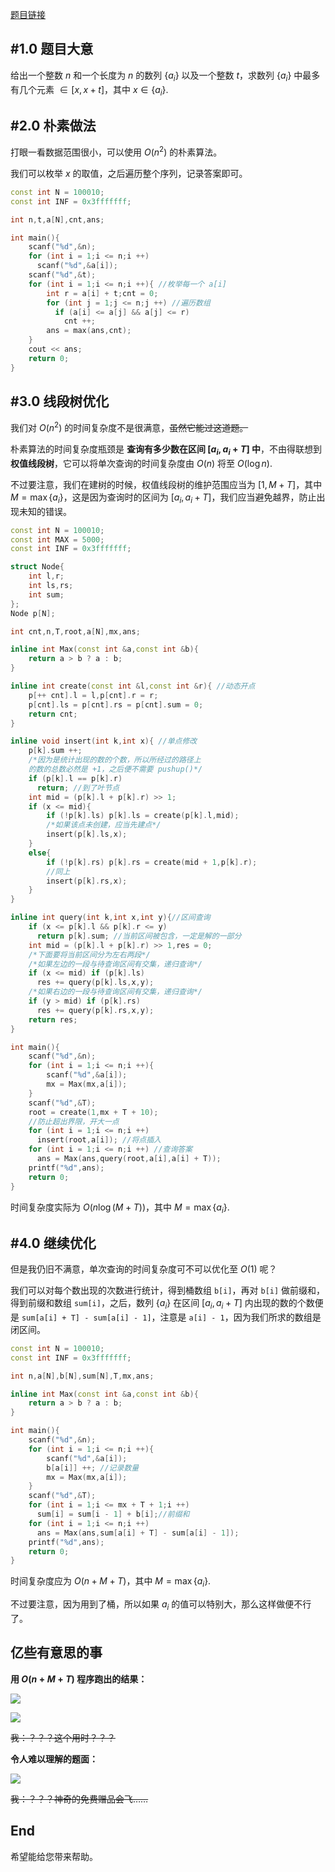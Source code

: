 [题目链接](https://www.luogu.com.cn/problem/CF386B)

## #1.0 题目大意

给出一个整数 $n$ 和一个长度为 $n$ 的数列 $\{a_i\}$ 以及一个整数 $t$，求数列 $\{a_i\}$ 中最多有几个元素 $\in[x,x+t]$，其中 $x\in\{a_i\}.$

## #2.0 朴素做法

打眼一看数据范围很小，可以使用 $O(n^2)$ 的朴素算法。

我们可以枚举 $x$ 的取值，之后遍历整个序列，记录答案即可。

``` cpp
const int N = 100010;
const int INF = 0x3fffffff;

int n,t,a[N],cnt,ans;

int main(){
    scanf("%d",&n);
    for (int i = 1;i <= n;i ++)
      scanf("%d",&a[i]);
    scanf("%d",&t);
    for (int i = 1;i <= n;i ++){ //枚举每一个 a[i]
        int r = a[i] + t;cnt = 0;
        for (int j = 1;j <= n;j ++) //遍历数组
          if (a[i] <= a[j] && a[j] <= r)
            cnt ++;
        ans = max(ans,cnt);
    }
    cout << ans;
    return 0;
}
```

## #3.0 线段树优化

我们对 $O(n^2)$ 的时间复杂度不是很满意，~~虽然它能过这道题。~~

朴素算法的时间复杂度瓶颈是 **查询有多少数在区间 $[a_i,a_i+T]$ 中**，不由得联想到 **权值线段树**，它可以将单次查询的时间复杂度由 $O(n)$ 将至 $O(\log n).$

不过要注意，我们在建树的时候，权值线段树的维护范围应当为 $[1,M+T]$，其中 $M=\max\{a_i\}$，这是因为查询时的区间为 $[a_i,a_i + T]$，我们应当避免越界，防止出现未知的错误。

``` cpp
const int N = 100010;
const int MAX = 5000;
const int INF = 0x3fffffff;

struct Node{
    int l,r;
    int ls,rs;
    int sum;
};
Node p[N];

int cnt,n,T,root,a[N],mx,ans;

inline int Max(const int &a,const int &b){
    return a > b ? a : b;
}

inline int create(const int &l,const int &r){ //动态开点
    p[++ cnt].l = l,p[cnt].r = r;
    p[cnt].ls = p[cnt].rs = p[cnt].sum = 0;
    return cnt;
}

inline void insert(int k,int x){ //单点修改
    p[k].sum ++;
    /*因为是统计出现的数的个数，所以所经过的路径上
    的数的总数必然是 +1，之后便不需要 pushup()*/
    if (p[k].l == p[k].r)
      return; //到了叶节点
    int mid = (p[k].l + p[k].r) >> 1;
    if (x <= mid){
        if (!p[k].ls) p[k].ls = create(p[k].l,mid);
        /*如果该点未创建，应当先建点*/
        insert(p[k].ls,x);
    }
    else{
        if (!p[k].rs) p[k].rs = create(mid + 1,p[k].r);
        //同上
        insert(p[k].rs,x);
    }
}

inline int query(int k,int x,int y){//区间查询
    if (x <= p[k].l && p[k].r <= y)
      return p[k].sum; //当前区间被包含，一定是解的一部分
    int mid = (p[k].l + p[k].r) >> 1,res = 0;
    /*下面要将当前区间分为左右两段*/
    /*如果左边的一段与待查询区间有交集，递归查询*/
    if (x <= mid) if (p[k].ls)
      res += query(p[k].ls,x,y);
    /*如果右边的一段与待查询区间有交集，递归查询*/
    if (y > mid) if (p[k].rs)
      res += query(p[k].rs,x,y);
    return res;
}

int main(){
    scanf("%d",&n);
    for (int i = 1;i <= n;i ++){
        scanf("%d",&a[i]);
        mx = Max(mx,a[i]);
    }
    scanf("%d",&T);
    root = create(1,mx + T + 10); 
    //防止超出界限，开大一点
    for (int i = 1;i <= n;i ++)
      insert(root,a[i]); //将点插入
    for (int i = 1;i <= n;i ++) //查询答案
      ans = Max(ans,query(root,a[i],a[i] + T));
    printf("%d",ans);
    return 0;
}
```

时间复杂度实际为 $O(n\log (M+T))$，其中 $M=\max\{a_i\}.$

## #4.0 继续优化

但是我仍旧不满意，单次查询的时间复杂度可不可以优化至 $O(1)$ 呢？

我们可以对每个数出现的次数进行统计，得到桶数组 ```b[i]```，再对 ```b[i]``` 做前缀和，得到前缀和数组 ```sum[i]```，之后，数列 $\{a_i\}$ 在区间 $[a_i,a_i+T]$ 内出现的数的个数便是 ```sum[a[i] + T] - sum[a[i] - 1]```，注意是 ```a[i] - 1```，因为我们所求的数组是闭区间。

``` cpp
const int N = 100010;
const int INF = 0x3fffffff;

int n,a[N],b[N],sum[N],T,mx,ans;

inline int Max(const int &a,const int &b){
    return a > b ? a : b;
}

int main(){
    scanf("%d",&n);
    for (int i = 1;i <= n;i ++){
        scanf("%d",&a[i]);
        b[a[i]] ++; //记录数量
        mx = Max(mx,a[i]);
    }
    scanf("%d",&T);
    for (int i = 1;i <= mx + T + 1;i ++)
      sum[i] = sum[i - 1] + b[i];//前缀和
    for (int i = 1;i <= n;i ++)
      ans = Max(ans,sum[a[i] + T] - sum[a[i] - 1]);
    printf("%d",ans);
    return 0;
}
```

时间复杂度应为 $O(n+M+T)$，其中 $M=\max\{a_i\}.$

不过要注意，因为用到了桶，所以如果 $a_i$ 的值可以特别大，那么这样做便不行了。

## 亿些有意思的事

**用 $O(n+M+T)$ 程序跑出的结果：**

![](https://pic.imgdb.cn/item/60b9859a8355f7f7182da50b.jpg)

![](https://pic.imgdb.cn/item/60b985c28355f7f718304060.jpg)

~~我：？？？这个用时？？？~~

**令人难以理解的题面：**

![](https://pic.imgdb.cn/item/60b989c08355f7f71870a55f.jpg)

~~我：？？？神奇的免费赠品会飞……~~

## End

希望能给您带来帮助。

